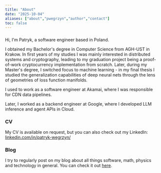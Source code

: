 ```yaml
---
title: "About"
date: "2025-10-04"
aliases: ["about","pwegrzyn","author","contact"]
toc: false
---
```


#####

Hi, I'm Patryk, a software engineer based in Poland.

I obtained my Bachelor's degree in Computer Science from AGH-UST in Krakow. In first years of my studies I was mainly interested in distributed systems and cryptography, leading to my graduation project being a proof-of-work cryptocurrency implementation from scratch. Later, during my Master's degree, I switched focus to machine learning - in my final thesis I studied the generalization capabilities of deep neural nets through the lens of geometries of loss function manifolds.

I used to work as a software engineer at Akamai, where I was responsible for CDN data pipelines.

Later, I worked as a backend engineer at Google, where I developed LLM inference and agent APIs in Cloud.

### CV

My CV is available on request, but you can also check out my LinkedIn: [linkedin.com/in/patryk-wegrzyn/](https://www.linkedin.com/in/patryk-wegrzyn/)

### Blog

I try to regularly post on my blog about all things software, math, physics and technology in general. You can check it out [here](/posts/).
